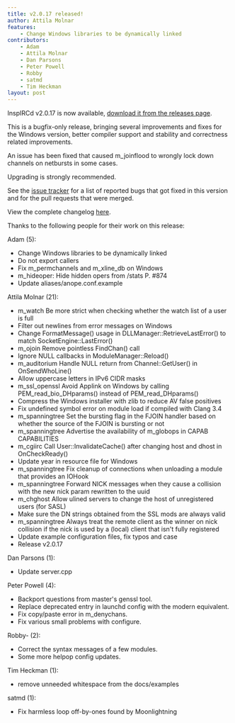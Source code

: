 ```yaml
---
title: v2.0.17 released!
author: Attila Molnar
features:
    - Change Windows libraries to be dynamically linked
contributors: 
    - Adam
    - Attila Molnar
    - Dan Parsons
    - Peter Powell
    - Robby
    - satmd
    - Tim Heckman
layout: post
---
```


InspIRCd v2.0.17 is now available, [download it from the releases page](https://github.com/inspircd/inspircd/releases).


This is a bugfix-only release, bringing several improvements and fixes for the Windows version, better compiler support and stability and correctness related improvements.

<!--more-->

An issue has been fixed that caused m_joinflood to wrongly lock down channels on netbursts in some cases.

Upgrading is strongly recommended.

See the [issue tracker](https://github.com/inspircd/inspircd/issues?milestone=14&state=closed) for a list of reported bugs that got fixed in this version and for the pull requests that were merged.

View the complete changelog [here](https://github.com/inspircd/inspircd/compare/v2.0.16...v2.0.17).


Thanks to the following people for their work on this release:

Adam (5):

  - Change Windows libraries to be dynamically linked
  - Do not export callers
  - Fix m_permchannels and m_xline_db on Windows
  - m_hideoper: Hide hidden opers from /stats P. #874
  - Update aliases/anope.conf.example

Attila Molnar (21):

  - m_watch Be more strict when checking whether the watch list of a user is full
  - Filter out newlines from error messages on Windows
  - Change FormatMessage() usage in DLLManager::RetrieveLastError() to match SocketEngine::LastError()
  - m_ojoin Remove pointless FindChan() call
  - Ignore NULL callbacks in ModuleManager::Reload()
  - m_auditorium Handle NULL return from Channel::GetUser() in OnSendWhoLine()
  - Allow uppercase letters in IPv6 CIDR masks
  - m_ssl_openssl Avoid Applink on Windows by calling PEM_read_bio_DHparams() instead of PEM_read_DHparams()
  - Compress the Windows installer with zlib to reduce AV false positives
  - Fix undefined symbol error on module load if compiled with Clang 3.4
  - m_spanningtree Set the bursting flag in the FJOIN handler based on whether the source of the FJOIN is bursting or not
  - m_spanningtree Advertise the availability of m_globops in CAPAB CAPABILITIES
  - m_cgiirc Call User::InvalidateCache() after changing host and dhost in OnCheckReady()
  - Update year in resource file for Windows
  - m_spanningtree Fix cleanup of connections when unloading a module that provides an IOHook
  - m_spanningtree Forward NICK messages when they cause a collision with the new nick param rewritten to the uuid
  - m_chghost Allow ulined servers to change the host of unregistered users (for SASL)
  - Make sure the DN strings obtained from the SSL mods are always valid
  - m_spanningtree Always treat the remote client as the winner on nick collision if the nick is used by a (local) client that isn't fully registered
  - Update example configuration files, fix typos and case
  - Release v2.0.17

Dan Parsons (1):

  - Update server.cpp

Peter Powell (4):

  - Backport questions from master's genssl tool.
  - Replace deprecated entry in launchd config with the modern equivalent.
  - Fix copy/paste error in m_denychans.
  - Fix various small problems with configure.

Robby- (2):

  - Correct the syntax messages of a few modules.
  - Some more helpop config updates.

Tim Heckman (1):

  - remove unneeded whitespace from the docs/examples

satmd (1):

  - Fix harmless loop off-by-ones found by Moonlightning
